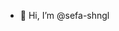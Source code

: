 - 👋 Hi, I’m @sefa-shngl
<!--- - 👀 I’m interested in ...
- 🌱 I’m currently learning ...
- 💞️ I’m looking to collaborate on ...
- 📫 How to reach me ...

sefa-shngl/sefa-shngl is a ✨ special ✨ repository because its `README.md` (this file) appears on your GitHub profile.
You can click the Preview link to take a look at your changes.
--->
